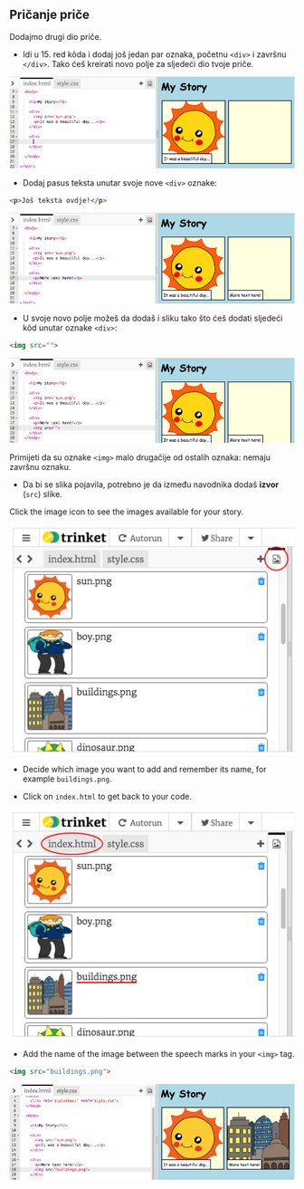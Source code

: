 ## Pričanje priče

Dodajmo drugi dio priče.

+ Idi u 15. red kôda i dodaj još jedan par oznaka, početnu `<div>` i završnu `</div>`. Tako ćeš kreirati novo polje za sljedeći dio tvoje priče.

![screenshot](images/story-div.png)

+ Dodaj pasus teksta unutar svoje nove `<div>` oznake:

```html
<p>Još teksta ovdje!</p>
```

![screenshot](images/story-paragraph.png)

+ U svoje novo polje možeš da dodaš i sliku tako što ćeš dodati sljedeći kôd unutar oznake `<div>`:

```html
<img src="">
```

![screenshot](images/story-img-tag.png)

Primijeti da su oznake `<img>` malo drugačije od ostalih oznaka: nemaju završnu oznaku.

+ Da bi se slika pojavila, potrebno je da između navodnika dodaš **izvor** (`src`) slike.

Click the image icon to see the images available for your story.

![screenshot](images/story-see-images.png)

+ Decide which image you want to add and remember its name, for example `buildings.png`.

+ Click on `index.html` to get back to your code.

![screenshot](images/story-image-name.png)

+ Add the name of the image between the speech marks in your `<img>` tag.

```html
<img src="buildings.png">
```

![screenshot](images/story-image-name-add.png)